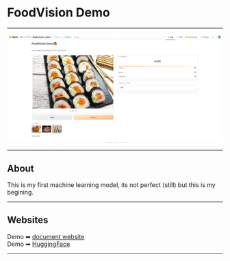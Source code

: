 # FoodVision Demo

---
![Image title](https://github.com/DarekW90/PyTorch_food101_doc_repo/blob/main/Images/demo_site_image.png?raw=true)

---

## About

This is my first machine learning model, its not perfect (still) but this is my begining.

---
## Websites

Demo ➡ [document website](https://darekw90.github.io/PyTorch_food101_doc_repo/)<br/>
Demo ➡ [HuggingFace](https://huggingface.co/spaces/DarekW90/foodvision_demo)

---



